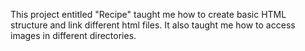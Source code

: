 
 This project entitled "Recipe" taught me how to create basic HTML structure and link different html files. It also taught me how to access images in different directories.
